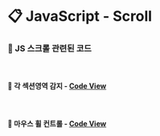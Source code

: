 # 📋 JavaScript - Scroll
### 🧷 JS 스크롤 관련된 코드
<br>

#### 📌 각 섹션영역 감지 - [Code View](https://github.com/swon1/study/blob/main/JS/code-folder/js-scroll-section-check.md)

<br>

#### 📌 마우스 휠 컨트롤 - [Code View](https://github.com/swon1/study/blob/main/JS/code-folder/js-scroll-wheel-control.md)

<br>




